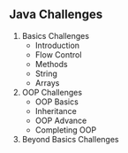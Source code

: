 Java Challenges
-
1. Basics Challenges
   - Introduction
   - Flow Control
   - Methods
   - String
   - Arrays
2. OOP Challenges
   - OOP Basics
   - Inheritance
   - OOP Advance
   - Completing OOP
3. Beyond Basics Challenges